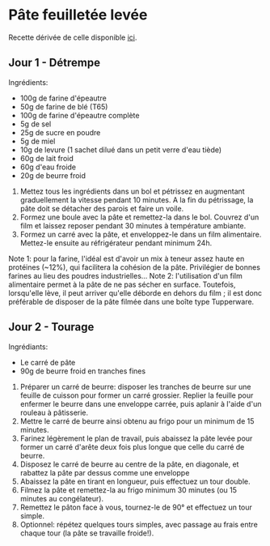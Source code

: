 # Pâte feuilletée levée
Recette dérivée de celle disponible [ici](https://karine-cuisine.blogspot.com/2020/04/le-pain-au-chocolat-au-chocolat-dulcey.html).

## Jour 1 - Détrempe
Ingrédients:
- 100g de farine d'épeautre
- 50g de farine de blé (T65)
- 100g de farine d'épeautre complète
- 5g de sel
- 25g de sucre en poudre
- 5g de miel
- 10g de levure (1 sachet dilué dans un petit verre d'eau tiède)
- 60g de lait froid
- 60g d'eau froide
- 20g de beurre froid

1. Mettez tous les ingrédients dans un bol et pétrissez en augmentant graduellement la vitesse pendant 10 minutes. A la fin du pétrissage, la pâte doit se détacher des parois et faire un voile.
2. Formez une boule avec la pâte et remettez-la dans le bol. Couvrez d'un film et laissez reposer pendant 30 minutes à température ambiante.
3. Formez un carré avec la pâte, et enveloppez-le dans un film alimentaire. Mettez-le ensuite au réfrigérateur pendant minimum 24h.

Note 1: pour la farine, l'idéal est d'avoir un mix à teneur assez haute en protéines (~12%), qui facilitera la cohésion de la pâte. Privilégier de bonnes farines au lieu des poudres industrielles...
Note 2: l'utilisation d'un film alimentaire permet à la pâte de ne pas sécher en surface. Toutefois, lorsqu'elle lève, il peut arriver qu'elle déborde en dehors du film ; il est donc préférable de disposer de la pâte filmée dans une boîte type Tupperware.

## Jour 2 - Tourage
Ingrédiants:
- Le carré de pâte
- 90g de beurre froid en tranches fines

1. Préparer un carré de beurre: disposer les tranches de beurre sur une feuille de cuisson pour former un carré grossier. Replier la feuille pour enfermer le beurre dans une enveloppe carrée, puis aplanir à l'aide d'un rouleau à pâtisserie.
2. Mettre le carré de beurre ainsi obtenu au frigo pour un minimum de 15 minutes.
3. Farinez légèrement le plan de travail, puis abaissez la pâte levée pour former un carré d'arête deux fois plus longue que celle du carré de beurre.
4. Disposez le carré de beurre au centre de la pâte, en diagonale, et rabattez la pâte par dessus comme une enveloppe
5. Abaissez la pâte en tirant en longueur, puis effectuez un tour double.
6. Filmez la pâte et remettez-la au frigo minimum 30 minutes (ou 15 minutes au congélateur).
7. Remettez le pâton face à vous, tournez-le de 90° et effectuez un tour simple.
8. Optionnel: répétez quelques tours simples, avec passage au frais entre chaque tour (la pâte se travaille froide!).
